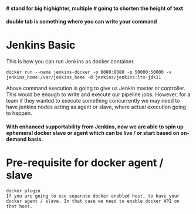 #### # stand for big highighter, multiple # going to shorten the height of text
#### double tab is something where you can write your command

# Jenkins Basic ###

This is how you can run Jenkins as docker container. 

    docker run --name jenkins-docker -p 8080:8080 -p 50000:50000 -v jenkins_home:/var/jenkins_home -d jenkins/jenkins:lts-jdk11
  
Above command execution is going to give us Jenkin master or controller. This would be enough to write and execute our pipeline jobs. However, for a team if they wanted to execute something concurrently we may need to have jenkins nodes acting as agent or slave, where actual execution going to happen. 

#### With enhanced supportability from Jenkins, now we are able to spin up ephemeral docker slave or agent which can be live / or start based on on-demand basis. 

# Pre-requisite for docker agent / slave

    docker plugin
    If you are going to use separate docker enabled host, to have your docker agent / slave. In that case we need to enable docker API on that host. 
    

 
  
